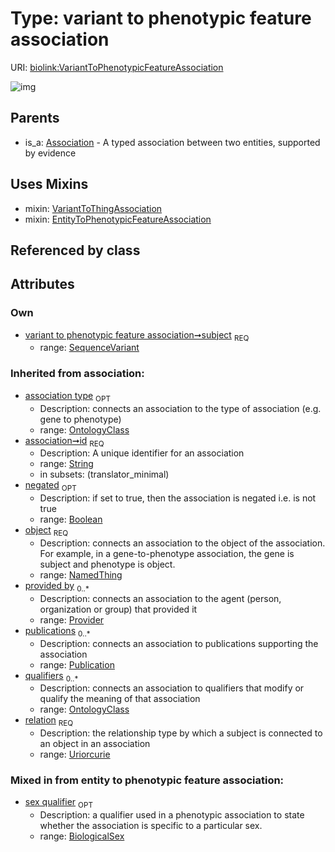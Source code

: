 
# Type: variant to phenotypic feature association




URI: [biolink:VariantToPhenotypicFeatureAssociation](https://w3id.org/biolink/vocab/VariantToPhenotypicFeatureAssociation)


![img](http://yuml.me/diagram/nofunky;dir:TB/class/[VariantToThingAssociation],[SequenceVariant]<subject%201..1-%20[VariantToPhenotypicFeatureAssociation&#124;relation(i):uriorcurie;id(i):string;negated(i):boolean%20%3F],[VariantToPhenotypicFeatureAssociation]uses%20-.->[VariantToThingAssociation],[VariantToPhenotypicFeatureAssociation]uses%20-.->[EntityToPhenotypicFeatureAssociation],[Association]^-[VariantToPhenotypicFeatureAssociation],[SeverityValue],[SequenceVariant],[Publication],[Provider],[OntologyClass],[Onset],[NamedThing],[FrequencyValue],[EntityToPhenotypicFeatureAssociation],[BiologicalSex],[Association])

## Parents

 *  is_a: [Association](Association.md) - A typed association between two entities, supported by evidence

## Uses Mixins

 *  mixin: [VariantToThingAssociation](VariantToThingAssociation.md)
 *  mixin: [EntityToPhenotypicFeatureAssociation](EntityToPhenotypicFeatureAssociation.md)

## Referenced by class


## Attributes


### Own

 * [variant to phenotypic feature association➞subject](variant_to_phenotypic_feature_association_subject.md)  <sub>REQ</sub>
    * range: [SequenceVariant](SequenceVariant.md)

### Inherited from association:

 * [association type](association_type.md)  <sub>OPT</sub>
    * Description: connects an association to the type of association (e.g. gene to phenotype)
    * range: [OntologyClass](OntologyClass.md)
 * [association➞id](association_id.md)  <sub>REQ</sub>
    * Description: A unique identifier for an association
    * range: [String](types/String.md)
    * in subsets: (translator_minimal)
 * [negated](negated.md)  <sub>OPT</sub>
    * Description: if set to true, then the association is negated i.e. is not true
    * range: [Boolean](types/Boolean.md)
 * [object](object.md)  <sub>REQ</sub>
    * Description: connects an association to the object of the association. For example, in a gene-to-phenotype association, the gene is subject and phenotype is object.
    * range: [NamedThing](NamedThing.md)
 * [provided by](provided_by.md)  <sub>0..*</sub>
    * Description: connects an association to the agent (person, organization or group) that provided it
    * range: [Provider](Provider.md)
 * [publications](publications.md)  <sub>0..*</sub>
    * Description: connects an association to publications supporting the association
    * range: [Publication](Publication.md)
 * [qualifiers](qualifiers.md)  <sub>0..*</sub>
    * Description: connects an association to qualifiers that modify or qualify the meaning of that association
    * range: [OntologyClass](OntologyClass.md)
 * [relation](relation.md)  <sub>REQ</sub>
    * Description: the relationship type by which a subject is connected to an object in an association
    * range: [Uriorcurie](types/Uriorcurie.md)

### Mixed in from entity to phenotypic feature association:

 * [sex qualifier](sex_qualifier.md)  <sub>OPT</sub>
    * Description: a qualifier used in a phenotypic association to state whether the association is specific to a particular sex.
    * range: [BiologicalSex](BiologicalSex.md)
